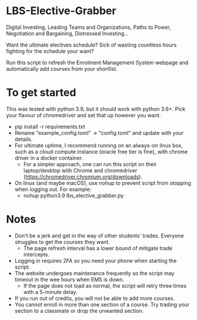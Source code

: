 # LBS-Elective-Grabber
Digital Investing, Leading Teams and Organizations, Paths to Power, Negotiation and Bargaining, Distressed Investing...

Want the ultimate electives schedule?
Sick of wasting countless hours fighting for the schedule your want? 

Run this script to refresh the Enrolment Management System webpage and automatically add courses from your shortlist.

# To get started
This was tested with python 3.9, but it should work with python 3.6+. Pick your flavour of chromedriver and set that up however you want.
- pip install -r requirements.txt
- Rename "example_config.toml" -> "config.toml" and update with your details.
- For ultimate uptime, I recommend running on an always-on linux box, such as a cloud compute instance (oracle free tier is fine), with chrome driver in a docker container.
  - For a simpler approach, one can run this script on their laptop/desktop with Chrome and chromedriver (https://chromedriver.chromium.org/downloads).
- On linux (and maybe macOS), use nohup to prevent script from stopping when logging out. For example:
  - nohup python3.9 lbs_elective_grabber.py

# Notes
- Don't be a jerk and get in the way of other students' trades. Everyone struggles to get the courses they want.
  - The page refresh interval has a lower bound of mitigate trade intercepts.
- Logging in requires 2FA so you need your phone when starting the script.
- The website undergoes maintenance frequently so the script may timeout in the wee hours when EMS is down.
  - If the page does not load as normal, the script will retry three times with a 5-minute delay.
- If you run out of credits, you will not be able to add more courses.
- You cannot enroll in more than one section of a course. Try trading your section to a classmate or drop the unwanted section.

